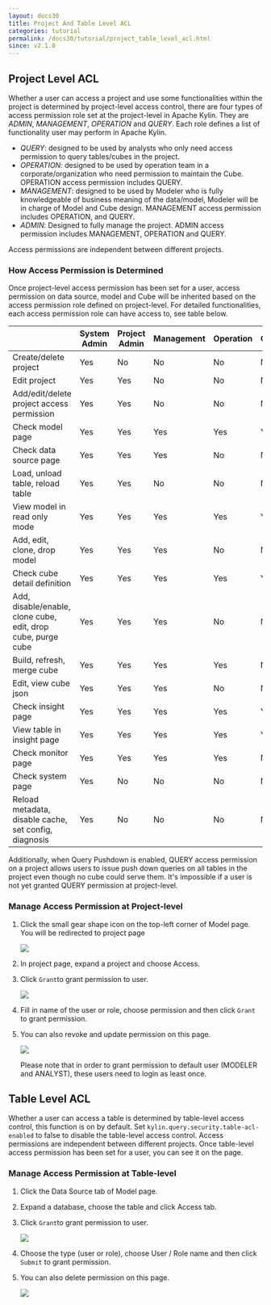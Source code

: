 ```yaml
---
layout: docs30
title: Project And Table Level ACL
categories: tutorial
permalink: /docs30/tutorial/project_table_level_acl.html
since: v2.1.0
---
```



## Project Level ACL
Whether a user can access a project and use some functionalities within the project is determined by project-level access control, there are four types of access permission role set at the project-level in Apache Kylin. They are *ADMIN*, *MANAGEMENT*, *OPERATION* and *QUERY*. Each role defines a list of functionality user may perform in Apache Kylin.

- *QUERY*: designed to be used by analysts who only need access permission to query tables/cubes in the project.
- *OPERATION*: designed to be used by operation team in a corporate/organization who need permission to maintain the Cube. OPERATION access permission includes QUERY.
- *MANAGEMENT*: designed to be used by Modeler who is fully knowledgeable of business meaning of the data/model, Modeler will be in charge of Model and Cube design. MANAGEMENT access permission includes OPERATION, and QUERY.
- *ADMIN*: Designed to fully manage the project. ADMIN access permission includes MANAGEMENT, OPERATION and QUERY.

Access permissions are independent between different projects.

### How Access Permission is Determined

Once project-level access permission has been set for a user, access permission on data source, model and Cube will be inherited based on the access permission role defined on project-level. For detailed functionalities, each access permission role can have access to, see table below.

|                                          | System Admin | Project Admin | Management | Operation | Query |
| ---------------------------------------- | ------------ | ------------- | ---------- | --------- | ----- |
| Create/delete project                    | Yes          | No            | No         | No        | No    |
| Edit project                             | Yes          | Yes           | No         | No        | No    |
| Add/edit/delete project access permission | Yes          | Yes           | No         | No        | No    |
| Check model page                         | Yes          | Yes           | Yes        | Yes       | Yes   |
| Check data source page                   | Yes          | Yes           | Yes        | No        | No    |
| Load, unload table, reload table         | Yes          | Yes           | No         | No        | No    |
| View model in read only mode             | Yes          | Yes           | Yes        | Yes       | Yes   |
| Add, edit, clone, drop model             | Yes          | Yes           | Yes        | No        | No    |
| Check cube detail definition             | Yes          | Yes           | Yes        | Yes       | Yes   |
| Add, disable/enable, clone cube, edit, drop cube, purge cube | Yes          | Yes           | Yes        | No        | No    |
| Build, refresh, merge cube               | Yes          | Yes           | Yes        | Yes       | No    |
| Edit, view cube json                     | Yes          | Yes           | Yes        | No        | No    |
| Check insight page                       | Yes          | Yes           | Yes        | Yes       | Yes   |
| View table in insight page               | Yes          | Yes           | Yes        | Yes       | Yes   |
| Check monitor page                       | Yes          | Yes           | Yes        | Yes       | No    |
| Check system page                        | Yes          | No            | No         | No        | No    |
| Reload metadata, disable cache, set config, diagnosis | Yes          | No            | No         | No        | No    |


Additionally, when Query Pushdown is enabled, QUERY access permission on a project allows users to issue push down queries on all tables in the project even though no cube could serve them. It's impossible if a user is not yet granted QUERY permission at project-level.

### Manage Access Permission at Project-level

1. Click the small gear shape icon on the top-left corner of Model page. You will be redirected to project page

   ![](/images/Project-level-acl/ACL-1.png)

2. In project page, expand a project and choose Access.
3. Click `Grant`to grant permission to user.

	![](/images/Project-level-acl/ACL-2.png)

4. Fill in name of the user or role, choose permission and then click `Grant` to grant permission.

5. You can also revoke and update permission on this page.

   ![](/images/Project-level-acl/ACL-3.png)

   Please note that in order to grant permission to default user (MODELER and ANALYST), these users need to login as least once. 
   ​

## Table Level ACL
Whether a user can access a table is determined by table-level access control, this function is on by default. Set `kylin.query.security.table-acl-enabled` to false to disable the table-level access control.
Access permissions are independent between different projects.
Once table-level access permission has been set for a user, you can see it on the page.


### Manage Access Permission at Table-level

1. Click the Data Source tab of Model page.
2. Expand a database, choose the table and click Access tab.
3. Click `Grant`to grant permission to user.

	![](/images/Table-level-acl/ACL-1.png)

4. Choose the type (user or role), choose User / Role name and then click `Submit` to grant permission.

5. You can also delete permission on this page.

   ![](/images/Table-level-acl/ACL-2.png)